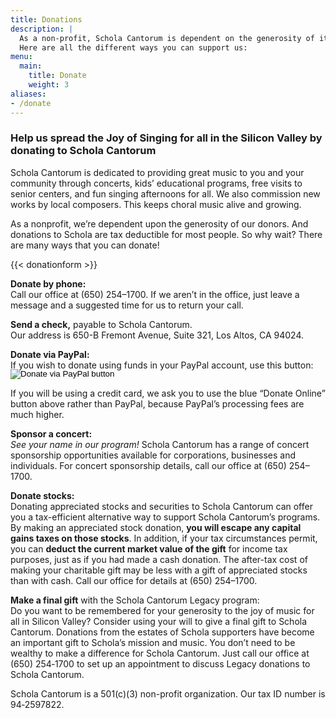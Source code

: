 ```yaml
---
title: Donations
description: |
  As a non-profit, Schola Cantorum is dependent on the generosity of its donors.
  Here are all the different ways you can support us:
menu:
  main:
    title: Donate
    weight: 3
aliases:
- /donate
---
```


### Help us spread the Joy of Singing for all in the Silicon Valley by donating to Schola Cantorum

Schola Cantorum is dedicated to providing great music to you and your community
through concerts, kids’ educational programs, free visits to senior centers, and
fun singing afternoons for all.  We also commission new works by local
composers. This keeps choral music alive and growing.

As a nonprofit, we’re dependent upon the generosity of our donors.  And
donations to Schola are tax deductible for most people. So why wait? There are
many ways that you can donate!

{{< donationform >}}

**Donate by phone:**  
Call our office at (650) 254–1700. If we aren’t in the office, just leave a
message and a suggested time for us to return your call.

**Send a check,** payable to Schola Cantorum.  
Our address is 650-B Fremont Avenue, Suite 321, Los Altos, CA 94024.

**Donate via PayPal:**  
If you wish to donate using funds in your PayPal account, use this button:
<form action="https://www.paypal.com/donate" method="post" target="_top" style="margin-top:-1rem"><input type="hidden" name="hosted_button_id" value="8KCPPTT8JCA26" /><input type="image" src="https://www.paypalobjects.com/en_US/i/btn/btn_donate_LG.gif" border="0" name="submit" title="Donate via PayPal" alt="Donate via PayPal button" /></form>
If you will be using a credit card, we ask you to use the blue “Donate Online” button above rather than PayPal, 
because PayPal’s processing fees are much higher.<p></p>

**Sponsor a concert:**  
*See your name in our program!*  Schola Cantorum has a range of concert
sponsorship opportunities available for corporations, businesses and
individuals.  For concert sponsorship details, call our office at (650)
254–1700.

**Donate stocks:**  
Donating appreciated stocks and securities to Schola Cantorum can offer you a
tax-efficient alternative way to support Schola Cantorum’s programs.  By making
an appreciated stock donation, **you will escape any capital gains taxes on
those stocks**. In addition, if your tax circumstances permit, you can **deduct
the current market value of the gift** for income tax purposes, just as if you
had made a cash donation. The after-tax cost of making your charitable gift may
be less with a gift of appreciated stocks than with cash.  Call our office for
details at (650) 254–1700.

**Make a final gift** with the Schola Cantorum Legacy program:  
Do you want to be remembered for your generosity to the joy of music for all in
Silicon Valley?  Consider using your will to give a final gift to Schola
Cantorum. Donations from the estates of Schola supporters have become an
important gift to Schola’s mission and music. You don’t need to be wealthy to
make a difference for Schola Cantorum. Just call our office at (650) 254‑1700
to set up an appointment to discuss Legacy donations to Schola Cantorum.

Schola Cantorum is a 501\(c)(3) non-profit organization.  Our tax ID number is
94‑2597822.
